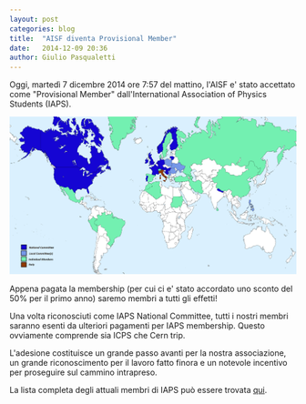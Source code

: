 ```yaml
---
layout: post
categories: blog 
title:  "AISF diventa Provisional Member"
date:   2014-12-09 20:36
author: Giulio Pasqualetti
---
```


Oggi, martedì 7 dicembre 2014 ore 7:57 del mattino, l'AISF e' stato accettato come "Provisional Member" dall'International Association of Physics Students (IAPS).

![](/img/blog/iaps-map_2014-12.png)

Appena pagata la membership (per cui ci e' stato accordato uno sconto del 50% per il primo anno) saremo membri a tutti gli effetti!

Una volta riconosciuti come IAPS National Committee, tutti i nostri membri saranno esenti da ulteriori pagamenti per IAPS membership. Questo ovviamente comprende sia ICPS che Cern trip.

L'adesione costituisce un grande passo avanti per la nostra associazione, un grande riconoscimento per il lavoro fatto finora e un notevole incentivo per proseguire sul cammino intrapreso.

La lista completa degli attuali membri di IAPS può essere trovata [qui](http://www.iaps.info/members/list-of-iaps-members).
